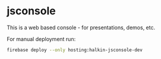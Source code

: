 # jsconsole

This is a web based console - for presentations, demos, etc.

For manual deployment run:

```bash
firebase deploy --only hosting:halkin-jsconsole-dev
```
